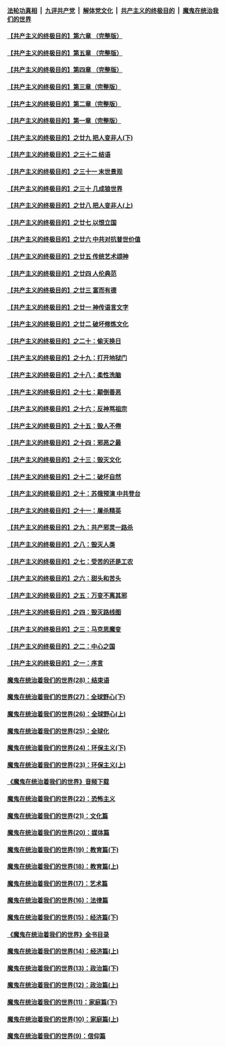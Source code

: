####  [法轮功真相](../../../../basic/blob/master/README.md?t=04251131) &nbsp;|&nbsp; [九评共产党](../../../../9ping.md/blob/master/README.md?t=04251131) &nbsp;|&nbsp; [解体党文化](../../../../jtdwh.md/blob/master/README.md?t=04251131)  &nbsp;|&nbsp; [共产主义的终极目的](../../../../gczydzjmd.md/blob/master/README.md?t=04251131) &nbsp;|&nbsp; [魔鬼在统治我们的世界](../../../../mgztzwmdsj.md/blob/master/README.md?t=04251131) 

#### [【共产主义的终极目的】第六章 （完整版）](../pages/nsc422/n11428913.md?t=04251131) 

#### [【共产主义的终极目的】第五章 （完整版）](../pages/nsc422/n11428912.md?t=04251131) 

#### [【共产主义的终极目的】第四章 （完整版）](../pages/nsc422/n11428907.md?t=04251131) 

#### [【共产主义的终极目的】第三章（完整版）](../pages/nsc422/n11428848.md?t=04251131) 

#### [【共产主义的终极目的】第二章（完整版）](../pages/nsc422/n11428831.md?t=04251131) 

#### [【共产主义的终极目的】第一章（完整版）](../pages/nsc422/n11417651.md?t=04251131) 

#### [【共产主义的终极目的】之廿九 把人变非人(下)](../pages/nsc422/n11344140.md?t=04251131) 

#### [【共产主义的终极目的】之三十二 结语](../pages/nsc422/n11360535.md?t=04251131) 

#### [【共产主义的终极目的】之三十一 末世景观](../pages/nsc422/n11351129.md?t=04251131) 

#### [【共产主义的终极目的】之三十 几成狼世界](../pages/nsc422/n11348280.md?t=04251131) 

#### [【共产主义的终极目的】之廿八 把人变非人(上)](../pages/nsc422/n11340492.md?t=04251131) 

#### [【共产主义的终极目的】之廿七 以恨立国](../pages/nsc422/n11336944.md?t=04251131) 

#### [【共产主义的终极目的】之廿六 中共对抗普世价值](../pages/nsc422/n11324785.md?t=04251131) 

#### [【共产主义的终极目的】之廿五 传统艺术颂神](../pages/nsc422/n11296396.md?t=04251131) 

#### [【共产主义的终极目的】之廿四 人伦典范](../pages/nsc422/n11296397.md?t=04251131) 

#### [【共产主义的终极目的】之廿三 富而有德](../pages/nsc422/n11283598.md?t=04251131) 

#### [【共产主义的终极目的】之廿一 神传语言文字](../pages/nsc422/n11263265.md?t=04251131) 

#### [【共产主义的终极目的】之廿二 破坏修炼文化](../pages/nsc422/n11245728.md?t=04251131) 

#### [【共产主义的终极目的】之二十：偷天换日](../pages/nsc422/n11238846.md?t=04251131) 

#### [【共产主义的终极目的】之十九：打开地狱门](../pages/nsc422/n11206376.md?t=04251131) 

#### [【共产主义的终极目的】之十八：柔性洗脑](../pages/nsc422/n11199994.md?t=04251131) 

#### [【共产主义的终极目的】之十七：颠倒善恶](../pages/nsc422/n11179782.md?t=04251131) 

#### [【共产主义的终极目的】之十六：反神骂祖宗](../pages/nsc422/n11166798.md?t=04251131) 

#### [【共产主义的终极目的】之十五：毁人不倦](../pages/nsc422/n11166792.md?t=04251131) 

#### [【共产主义的终极目的】之十四：邪恶之最](../pages/nsc422/n11150249.md?t=04251131) 

#### [【共产主义的终极目的】之十三：毁灭文化](../pages/nsc422/n11135227.md?t=04251131) 

#### [【共产主义的终极目的】之十二：破坏自然](../pages/nsc422/n11135214.md?t=04251131) 

#### [【共产主义的终极目的】之十：苏俄预演 中共登台](../pages/nsc422/n11118424.md?t=04251131) 

#### [【共产主义的终极目的】之十一：屠杀精英](../pages/nsc422/n11118442.md?t=04251131) 

#### [【共产主义的终极目的】之九：共产邪灵一路杀](../pages/nsc422/n11114139.md?t=04251131) 

#### [【共产主义的终极目的】之八：毁灭人类](../pages/nsc422/n11108503.md?t=04251131) 

#### [【共产主义的终极目的】之七：受苦的还是工农](../pages/nsc422/n11101809.md?t=04251131) 

#### [【共产主义的终极目的】之六：甜头和苦头](../pages/nsc422/n11096971.md?t=04251131) 

#### [【共产主义的终极目的】之五：万变不离其邪](../pages/nsc422/n11091285.md?t=04251131) 

#### [【共产主义的终极目的】之四：毁灭路线图](../pages/nsc422/n11086284.md?t=04251131) 

#### [【共产主义的终极目的】之三：马克思魔变](../pages/nsc422/n11061941.md?t=04251131) 

#### [【共产主义的终极目的】之二：中心之国](../pages/nsc422/n11047728.md?t=04251131) 

#### [【共产主义的终极目的】之一：序言](../pages/nsc422/n11086077.md?t=04251131) 

#### [魔鬼在统治着我们的世界(28)：结束语](../pages/nsc422/n10936246.md?t=04251131) 

#### [魔鬼在统治着我们的世界(27)：全球野心(下)](../pages/nsc422/n10928319.md?t=04251131) 

#### [魔鬼在统治着我们的世界(26)：全球野心(上)](../pages/nsc422/n10900318.md?t=04251131) 

#### [魔鬼在统治着我们的世界(25)：全球化](../pages/nsc422/n10788205.md?t=04251131) 

#### [魔鬼在统治着我们的世界(24)：环保主义(下)](../pages/nsc422/n10695307.md?t=04251131) 

#### [魔鬼在统治着我们的世界(23)：环保主义(上)](../pages/nsc422/n10688613.md?t=04251131) 

#### [《魔鬼在统治着我们的世界》音频下载](../pages/nsc422/n10635553.md?t=04251131) 

#### [魔鬼在统治着我们的世界(22)：恐怖主义](../pages/nsc422/n10614727.md?t=04251131) 

#### [魔鬼在统治着我们的世界(21)：文化篇](../pages/nsc422/n10597706.md?t=04251131) 

#### [魔鬼在统治着我们的世界(20)：媒体篇](../pages/nsc422/n10586579.md?t=04251131) 

#### [魔鬼在统治着我们的世界(19)：教育篇(下)](../pages/nsc422/n10564808.md?t=04251131) 

#### [魔鬼在统治着我们的世界(18)：教育篇(上)](../pages/nsc422/n10526970.md?t=04251131) 

#### [魔鬼在统治着我们的世界(17)：艺术篇](../pages/nsc422/n10499093.md?t=04251131) 

#### [魔鬼在统治着我们的世界(16)：法律篇](../pages/nsc422/n10485969.md?t=04251131) 

#### [魔鬼在统治着我们的世界(15)：经济篇(下)](../pages/nsc422/n10469975.md?t=04251131) 

#### [《魔鬼在统治着我们的世界》全书目录](../pages/nsc422/n10464261.md?t=04251131) 

#### [魔鬼在统治着我们的世界(14)：经济篇(上)](../pages/nsc422/n10457370.md?t=04251131) 

#### [魔鬼在统治着我们的世界(13)：政治篇(下)](../pages/nsc422/n10448270.md?t=04251131) 

#### [魔鬼在统治着我们的世界(12)：政治篇(上)](../pages/nsc422/n10444576.md?t=04251131) 

#### [魔鬼在统治着我们的世界(11)：家庭篇(下)](../pages/nsc422/n10440961.md?t=04251131) 

#### [魔鬼在统治着我们的世界(10)：家庭篇(上)](../pages/nsc422/n10435448.md?t=04251131) 

#### [魔鬼在统治着我们的世界(9)：信仰篇](../pages/nsc422/n10432159.md?t=04251131) 

